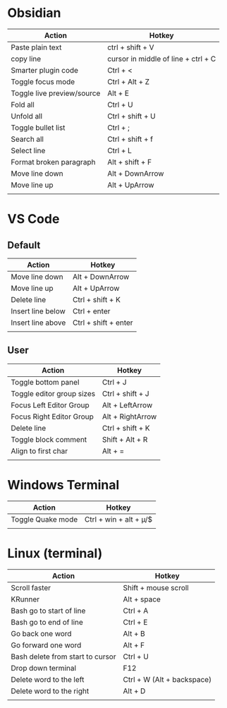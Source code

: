 # Obsidian
| Action                     | Hotkey                              |
| -------------------------- | ----------------------------------- |
| Paste plain text           | ctrl + shift + V                    |
| copy line                  | cursor in middle of line + ctrl + C |
| Smarter plugin code        | Ctrl + <                            |
| Toggle focus mode          | Ctrl + Alt + Z                      |
| Toggle live preview/source | Alt + E                             |
| Fold all                   | Ctrl + U                            |
| Unfold all                 | Ctrl + shift + U                    |
| Toggle bullet list         | Ctrl + ;                            |
| Search all                 | Ctrl + shift + f                    |
| Select line                | Ctrl + L                            |
| Format broken paragraph    | Alt + shift + F                     |
| Move line down             | Alt + DownArrow                     |
| Move line up               | Alt + UpArrow                       |
|                            |                                     |

# VS Code
## Default
| Action            | Hotkey               |
| ----------------- | -------------------- |
| Move line down    | Alt + DownArrow      |
| Move line up      | Alt + UpArrow        |
| Delete line       | Ctrl + shift + K     |
| Insert line below | Ctrl + enter         |
| Insert line above | Ctrl + shift + enter |
|                   |                      |

## User
| Action                    | Hotkey           |
| ------------------------- | ---------------- |
| Toggle bottom panel       | Ctrl + J         |
| Toggle editor group sizes | Ctrl + shift + J |
| Focus Left Editor Group   | Alt + LeftArrow  |
| Focus Right Editor Group  | Alt + RightArrow |
| Delete line               | Ctrl + shift + K |
| Toggle block comment      | Shift + Alt + R  |
| Align to first char       | Alt + =          |
|                           |                  |

# Windows Terminal

| Action            | Hotkey                 |
| ----------------- | ---------------------- |
| Toggle Quake mode | Ctrl + win + alt + µ/$ |
|                   |                        |

# Linux (terminal)
| Action                           | Hotkey                      |
| -------------------------------- | --------------------------- |
| Scroll faster                    | Shift + mouse scroll        |
| KRunner                          | Alt + space                 |
| Bash go to start of line         | Ctrl + A                    |
| Bash go to end of line           | Ctrl + E                    |
| Go back one word                 | Alt + B                     |
| Go forward one word              | Alt + F                     |
| Bash delete from start to cursor | Ctrl + U                    |
| Drop down terminal               | F12                         |
| Delete word to the left          | Ctrl + W  (Alt + backspace) |
| Delete word to the right         | Alt       + D               |
|                                  |                             |
